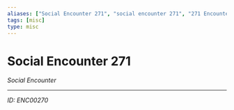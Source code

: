 ```yaml
---
aliases: ["Social Encounter 271", "social encounter 271", "271 Encounter Social"]
tags: [misc]
type: misc
---
```


# Social Encounter 271

*Social Encounter*

---
*ID: ENC00270*